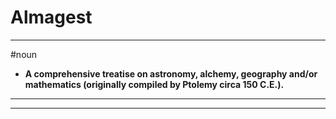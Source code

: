 # Almagest
---
#noun
- **A comprehensive treatise on astronomy, alchemy, geography and/or mathematics (originally compiled by Ptolemy circa 150 C.E.).**
---
---
